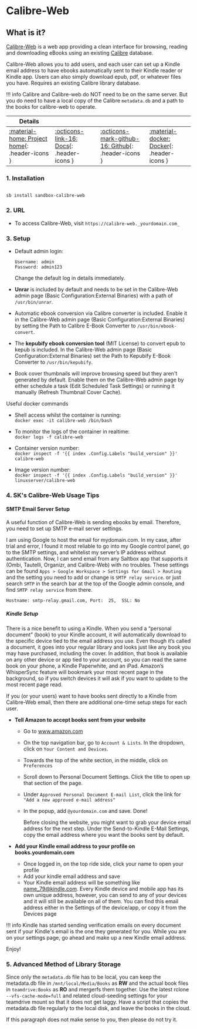 # Calibre-Web

## What is it?

[Calibre-Web](https://github.com/janeczku/calibre-web) is a web app providing a clean interface for browsing, reading and downloading eBooks using an existing [Calibre](https://calibre-ebook.com/) database.

Calibre-Web allows you to add users, and each user can set up a Kindle email address to have ebooks automatically sent to their Kindle reader or Kindle app. Users can also simply download epub, pdf, or whatever files you have. Requires an existing Calibre library database.

!!! info
    Calibre and Calibre-web do NOT need to be on the same server. But you do need to have a local copy of the Calibre `metadata.db` and a path to the books for calibre-web to operate.

| Details     |             |             |             |
|-------------|-------------|-------------|-------------|
| [:material-home: Project home](https://github.com/janeczku/calibre-web){: .header-icons } | [:octicons-link-16: Docs](https://github.com/janeczku/calibre-web/wiki){: .header-icons } | [:octicons-mark-github-16: Github](https://github.com/janeczku/calibre-web){: .header-icons } | [:material-docker: Docker](https://registry.hub.docker.com/r/linuxserver/calibre-web){: .header-icons }|

### 1. Installation

``` shell

sb install sandbox-calibre-web

```

### 2. URL

- To access Calibre-Web, visit `https://calibre-web._yourdomain.com_`

### 3. Setup

- Default admin login:

  ``` { .yaml}
  Username: admin
  Password: admin123
  ```

  Change the default log in details immediately.

- **Unrar** is included by default and needs to be set in the Calibre-Web admin page (Basic Configuration:External Binaries) with a path of `/usr/bin/unrar`.

- Automatic ebook conversion via Calibre converter is included.  Enable it in the Calibre-Web admin page (Basic Configuration:External Binaries) by setting the Path to Calibre E-Book Converter to `/usr/bin/ebook-convert`.

- The **kepubify ebook conversion tool** (MIT License) to convert epub to kepub is included. In the Calibre-Web admin page (Basic Configuration:External Binaries) set the Path to Kepubify E-Book Converter to `/usr/bin/kepubify`.

- Book cover thumbnails will improve browsing speed but they aren't generated by default. Enable them on the Calibre-Web admin page by either schedule a task (Edit Scheduled Task Settings) or running it manually (Refresh Thumbnail Cover Cache).

Useful docker commands

- Shell access whilst the container is running: <br />
  `docker exec -it calibre-web /bin/bash`

- To monitor the logs of the container in realtime: <br />
  `docker logs -f calibre-web`

- Container version number: <br />
  `docker inspect -f '{{ index .Config.Labels "build_version" }}' calibre-web`

- Image version number: <br />
  `docker inspect -f '{{ index .Config.Labels "build_version" }}' linuxserver/calibre-web`

### 4. SK's Calibre-Web Usage Tips

#### SMTP Email Server Setup

A useful function of Calibre-Web is sending ebooks by email.  Therefore, you need to set up SMTP e-mail server settings.

I am using Google to host the email for mydomain.com.  In my case, after trial and error, I found it most reliable to go into my Google control panel, go to the SMTP settings, and whitelist my server’s IP address without authentication.  Now, I can send email from any Saltbox app that supports it (Ombi, Tautelli, Organizr, and Calibre-Web) with no troubles. These settings can be found `Apps > Google Workspace > Settings for Gmail > Routing` and the setting you need to add or change is `SMTP relay service`. or just search `SMTP` in the search bar at the top of the Google admin console, and find `SMTP relay service` from there.

```text
Hostname: smtp-relay.gmail.com, Port:  25,  SSL: No
```

##### Kindle Setup

There is a nice benefit to using a Kindle.  When you send a “personal document” (book) to your Kindle account, it will automatically download to the specific device tied to the email address you use. Even though it’s called a document, it goes into your regular library and looks just like any book you may have purchased, including the cover.  In addition, that book is available on any other device or app tied to your account, so you can read the same book on your phone, a Kindle Paperwhite, and an iPad.  Amazon’s WhisperSync feature will bookmark your most recent page in the background, so if you switch devices it will ask if you want to update to the most recent page read.

If you (or your users) want to have books sent directly to a Kindle from Calibre-Web email, then there are additional one-time setup steps for each user.

- **Tell Amazon to accept books sent from your website**
  - Go to www.amazon.com
  - On the top navigation bar, go to `Account & Lists`.  In the dropdown, click on `Your Content and Devices`.
  - Towards the top of the white section, in the middle, click on `Preferences`
  - Scroll down to Personal Document Settings. Click the title to open up that section of the page.
  - Under `Approved Personal Document E-mail List`, click the link for `"Add a new approved e-mail address"`
  - In the popup, add `@yourdomain.com` and save.  Done!

    Before closing the website, you might want to grab your device email address for the next step.  Under the Send-to-Kindle E-Mail Settings, copy the email address where you want the books sent by default. <br />

- **Add your Kindle email address to your profile on books.yourdomain.com**
  - Once logged in, on the top ride side, click your name to open your profile
  - Add your kindle email address and save
  - Your Kindle email address will be something like name_79@kindle.com.  Every Kindle device and mobile app has its own unique address, however, you can send to any of your devices and it will still be available on all of them.  You can find this email address either in the Settings of the device/app, or copy it from the Devices page

!!! info
    Kindle has started sending verification emails on every document sent if your Kindle's email is the one they generated for you.  While you are on your settings page, go ahead and make up a new Kindle email address.

Enjoy!

### 5. Advanced Method of Library Storage

Since only the `metadata.db` file has to be local, you can keep the metadata.db file in `/mnt/local/Media/Books` as **RW** and the actual book files in `teamdrive:Books` as **RO** and mergerfs them together. Use the latest rclone `--vfs-cache-mode=full` and related cloud-seeding settings for your teamdrive mount so that it does not get laggy. Have a script that copies the metadata.db file regularly to the local disk, and leave the books in the cloud.

If this paragraph does not make sense to you, then please do not try it.
